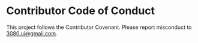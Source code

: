 # Contributor Code of Conduct

This project follows the Contributor Covenant. Please report misconduct to 3080.ui@gmail.com.
